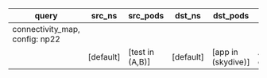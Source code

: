 |query|src_ns|src_pods|dst_ns|dst_pods|connection|
|---|---|---|---|---|---|
|connectivity_map, config: np22|
||[default]|[test in (A,B)]|[default]|[app in (skydive)]|All connections|


